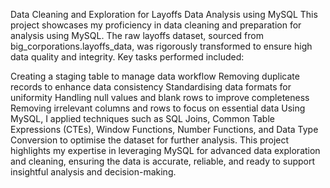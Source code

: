 Data Cleaning and Exploration for Layoffs Data Analysis using MySQL 
This project showcases my proficiency in data cleaning and preparation for analysis using MySQL. The raw layoffs dataset, sourced from big_corporations.layoffs_data, was rigorously transformed to ensure high data quality and integrity. Key tasks performed included:

Creating a staging table to manage data workflow
Removing duplicate records to enhance data consistency
Standardising data formats for uniformity
Handling null values and blank rows to improve completeness
Removing irrelevant columns and rows to focus on essential data
Using MySQL, I applied techniques such as SQL Joins, Common Table Expressions (CTEs), Window Functions, Number Functions, and Data Type Conversion to optimise the dataset for further analysis. This project highlights my expertise in leveraging MySQL for advanced data exploration and cleaning, ensuring the data is accurate, reliable, and ready to support insightful analysis and decision-making.






